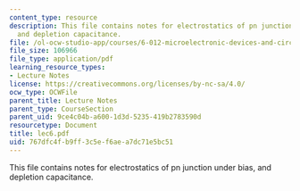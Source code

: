 ```yaml
---
content_type: resource
description: This file contains notes for electrostatics of pn junction under bias,
  and depletion capacitance.
file: /ol-ocw-studio-app/courses/6-012-microelectronic-devices-and-circuits-fall-2005/767dfc4fb9ff3c5ef6aea7dc71e5bc51_lec6.pdf
file_size: 106966
file_type: application/pdf
learning_resource_types:
- Lecture Notes
license: https://creativecommons.org/licenses/by-nc-sa/4.0/
ocw_type: OCWFile
parent_title: Lecture Notes
parent_type: CourseSection
parent_uid: 9ce4c04b-a600-1d3d-5235-419b2783590d
resourcetype: Document
title: lec6.pdf
uid: 767dfc4f-b9ff-3c5e-f6ae-a7dc71e5bc51
---
```

This file contains notes for electrostatics of pn junction under bias, and depletion capacitance.